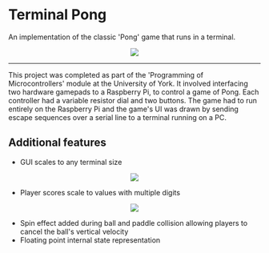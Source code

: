 # Terminal Pong
An implementation of the classic 'Pong' game that runs in a terminal.

<p align="center">
   <img src="https://github.com/lbowes/ascii_pong/blob/master/gifs/gameplay.gif">
</p>

***

This project was completed as part of the 'Programming of Microcontrollers' module at the University of York. It involved interfacing two hardware gamepads to a Raspberry Pi, to control a game of Pong.
Each controller had a variable resistor dial and two buttons. The game had to run entirely on the Raspberry Pi and the game's UI was drawn by sending escape sequences over a serial line to a terminal running on a PC.

## Additional features
* GUI scales to any terminal size

<p align="center">
   <img src="https://github.com/lbowes/ascii_pong/blob/master/gifs/small.png">
</p>

* Player scores scale to values with multiple digits

<p align="center">
   <img src="https://github.com/lbowes/terminal_pong/blob/master/gifs/high_scores.png">
</p>


* Spin effect added during ball and paddle collision allowing players to cancel the ball's vertical velocity
* Floating point internal state representation
